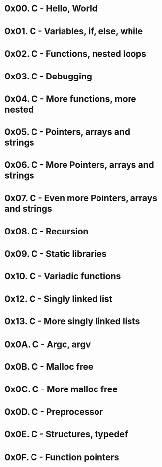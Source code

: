# **0x00. C - Hello, World**

# **0x01. C - Variables, if, else, while**

# **0x02. C - Functions, nested loops**

# **0x03. C - Debugging**

# **0x04. C - More functions, more nested** 

# **0x05. C - Pointers, arrays and strings**

# **0x06. C - More Pointers, arrays and strings**

# **0x07. C - Even more Pointers, arrays and strings**

# **0x08. C - Recursion**

# **0x09. C - Static libraries**

# **0x10. C - Variadic functions**

# **0x12. C - Singly linked list**

# **0x13. C - More singly linked lists**

# **0x0A. C - Argc, argv**

# **0x0B. C - Malloc free**

# **0x0C. C - More malloc free**

# **0x0D. C - Preprocessor**

# **0x0E. C - Structures, typedef**

# **0x0F. C - Function pointers**
